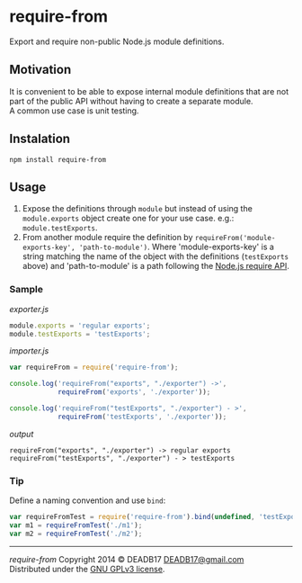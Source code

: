 # require-from

Export and require non-public Node.js module definitions.


## Motivation

It is convenient to be able to expose internal module definitions that are not
part of the public API without having to create a separate module.  
A common use case is unit testing.


## Instalation

`npm install require-from`


## Usage

1. Expose the definitions through `module` but instead of using the
   `module.exports` object create one for your use case. e.g.:
   `module.testExports`.
2. From another module require the definition by
   `requireFrom('module-exports-key', 'path-to-module')`. Where
   'module-exports-key' is a string matching the name of the object with the
   definitions (`testExports` above) and 'path-to-module' is a path following
   the [Node.js require API](http://nodejs.org/api/modules.html#modules_module_require_id).


### Sample

*exporter.js*
```js
module.exports = 'regular exports';
module.testExports = 'testExports';
```

*importer.js*
```js
var requireFrom = require('require-from');

console.log('requireFrom("exports", "./exporter") ->',
            requireFrom('exports', './exporter'));

console.log('requireFrom("testExports", "./exporter") - >',
            requireFrom('testExports', './exporter'));
```

*output*
```
requireFrom("exports", "./exporter") -> regular exports
requireFrom("testExports", "./exporter") - > testExports
```


### Tip

Define a naming convention and use `bind`:

```javascript
var requireFromTest = require('require-from').bind(undefined, 'testExports');
var m1 = requireFromTest('./m1');
var m2 = requireFromTest('./m2');
```

--------------------------------------------------------------------------------

*require-from*  Copyright  2014 © DEADB17 <DEADB17@gmail.com>  
Distributed under the [GNU GPLv3 license](LICENSE).
